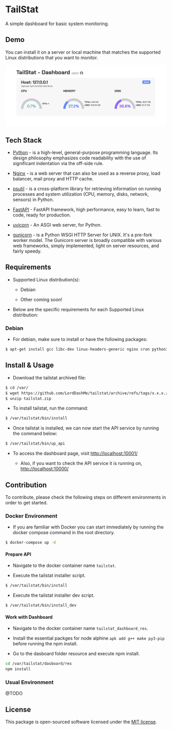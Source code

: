 # TailStat

A simple dashboard for basic system monitoring.

## Demo

You can install it on a server or local machine that matches the supported Linux distributions that you want to monitor.

![Dashboard](https://github.com/LordDashMe/tailstat/blob/main/docs/img/dashboard-0.0.1.png?raw=true)

## Tech Stack

- [Python](https://www.python.org/) - is a high-level, general-purpose programming language. Its design philosophy emphasizes code readability with the use of significant indentation via the off-side rule.

- [Nginx](https://www.nginx.com/) - is a web server that can also be used as a reverse proxy, load balancer, mail proxy and HTTP cache.

- [psutil](https://psutil.readthedocs.io/en/latest/) - is a cross-platform library for retrieving information on running processes and system utilization (CPU, memory, disks, network, sensors) in Python.

- [FastAPI](https://fastapi.tiangolo.com/) - FastAPI framework, high performance, easy to learn, fast to code, ready for production.

- [uvicorn](https://www.uvicorn.org/) - An ASGI web server, for Python.

- [gunicorn](https://gunicorn.org/) - is a Python WSGI HTTP Server for UNIX. It's a pre-fork worker model. The Gunicorn server is broadly compatible with various web frameworks, simply implemented, light on server resources, and fairly speedy.

## Requirements

- Supported Linux distribution(s):

  - Debian

  - Other coming soon!

- Below are the specific requirements for each Supported Linux distribution:

### Debian

- For debian, make sure to install or have the following packages:

```sh
$ apt-get install gcc libc-dev linux-headers-generic nginx cron python3 python3-pip
```

## Install & Usage

- Download the tailstat archived file:

```sh
$ cd /var/
$ wget https://github.com/LordDashMe/tailstat/archive/refs/tags/x.x.x.zip -O tailstat.zip
$ unzip tailstat.zip
```

- To install tailstat, run the command:

```sh
$ /var/tailstat/bin/install
```

- Once tailstat is installed, we can now start the API service by running the command below:

```sh
$ /var/tailstat/bin/up_api
```

- To access the dashboard page, visit <http://localhost:10001/>

  - Also, if you want to check the API service it is running on, <http://localhost:10000/>

## Contribution

To contribute, please check the following steps on different environments in order to get started.

### Docker Environment

- If you are familiar with Docker you can start immediately by running the docker compose command in the root directory.

```sh
$ docker-compose up -d
```

#### Prepare API

- Navigate to the docker container name `tailstat`.

- Execute the tailstat installer script.

```sh
$ /var/tailstat/bin/install
```

- Execute the tailstat installer dev script.

```sh
$ /var/tailstat/bin/install_dev
```

#### Work with Dashboard

- Navigate to the docker container name `tailstat_dashboard_res`.

- Install the essential packges for node alphine `apk add g++ make py3-pip` before running the npm install.

- Go to the dasboard folder resource and execute npm install.

```sh
cd /var/tailstat/dasboard/res
npm install
```

### Usual Environment

@TODO

## License

This package is open-sourced software licensed under the [MIT license](https://opensource.org/licenses/MIT).
